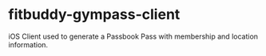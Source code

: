 fitbuddy-gympass-client
=======================

iOS Client used to generate a Passbook Pass with membership and location information.
